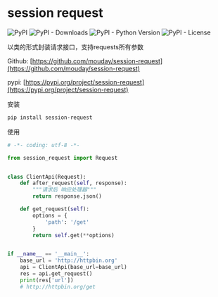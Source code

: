 # session request

![PyPI](https://img.shields.io/pypi/v/session-request.svg)
![PyPI - Downloads](https://img.shields.io/pypi/dm/session-request)
![PyPI - Python Version](https://img.shields.io/pypi/pyversions/session-request)
![PyPI - License](https://img.shields.io/pypi/l/session-request)


以类的形式封装请求接口，支持requests所有参数

Github: [https://github.com/mouday/session-request](https://github.com/mouday/session-request)

pypi: [https://pypi.org/project/session-request](https://pypi.org/project/session-request)


安装
```bash
pip install session-request
```

使用
```python
# -*- coding: utf-8 -*-

from session_request import Request


class ClientApi(Request):
    def after_request(self, response):
        """请求后 响应处理器"""
        return response.json()

    def get_request(self):
        options = {
            'path': '/get'
        }
        return self.get(**options)


if __name__ == '__main__':
    base_url = 'http://httpbin.org'
    api = ClientApi(base_url=base_url)
    res = api.get_request()
    print(res['url'])
    # http://httpbin.org/get

```

